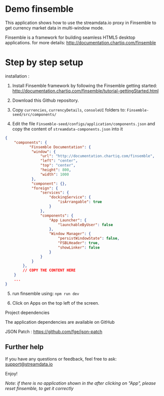 # Demo finsemble 

This application shows how to use the streamdata.io proxy in Finsemble to get currency market data in multi-window mode.

Finsemble is a framework for building seamless HTML5 desktop applications. for more details: http://documentation.chartiq.com/finsemble

# Step by step setup

installation :

1. Install Finsemble framework by following the Finsemble getting started: http://documentation.chartiq.com/finsemble/tutorial-gettingStarted.html

2. Download this Github repository.

3. Copy `currencies`, `currencyDetails`, `consoleUI` folders to: `Finsemble-seed/src/components/`

4. Edit the file `Finsemble-seed/configs/application/components.json` and copy the content of `streamdata-components.json` into it

```json 
{
    "components": {
           "Finsemble Documentation": {
			"window": {
				"url": "http://documentation.chartiq.com/finsemble",
				"left": "center",
				"top": "center",
				"height": 800,
				"width": 1000
			},
			"component": {},
			"foreign": {
				"services": {
					"dockingService": {
						"isArrangable": true
					}
				},
				"components": {
					"App Launcher": {
						"launchableByUser": false
					},
					"Window Manager": {
						"persistWindowState": false,
						"FSBLHeader": true,
						"showLinker": false
					}
				}
			}
		},
		// COPY THE CONTENT HERE
    }
    ...
}    
```

5. run finsemble using: `npm run dev`

6. Click on Apps on the top left of the screen.



Project dependencies

The application dependencies are available on GitHub

JSON Patch : https://github.com/fge/json-patch


## Further help

If you have any questions or feedback, feel free to ask: support@streamdata.io

Enjoy!

*Note: if there is no application shown in the after clicking on "App", please reset finsemble, to get it correctly*